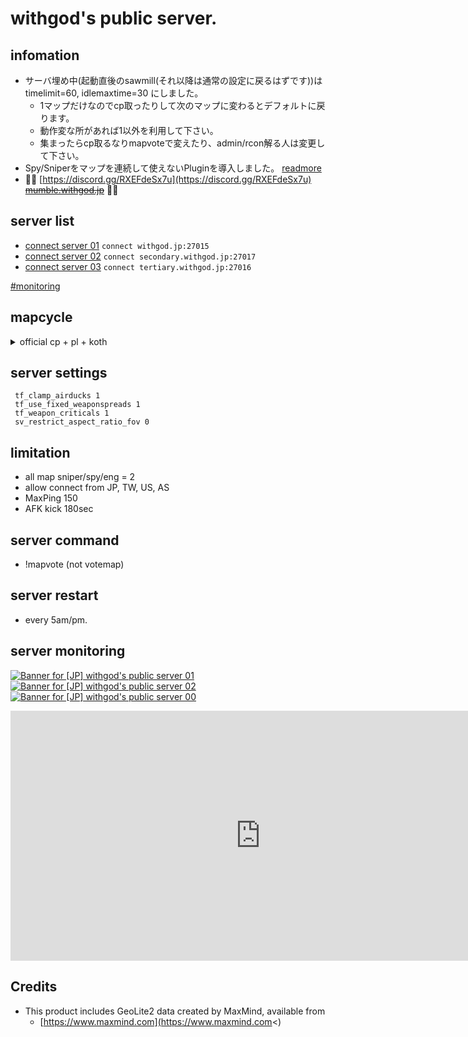 # withgod's public server.

## infomation

* サーバ埋め中(起動直後のsawmill(それ以降は通常の設定に戻るはずです))は timelimit=60, idlemaxtime=30 にしました。
    * 1マップだけなのでcp取ったりして次のマップに変わるとデフォルトに戻ります。
    * 動作変な所があれば1以外を利用して下さい。
    * 集まったらcp取るなりmapvoteで変えたり、admin/rcon解る人は変更して下さい。
* Spy/Sniperをマップを連続して使えないPluginを導入しました。 [readmore](https://withgod.hatenablog.com/entry/2021/10/12/012116)
* 👋👋 [https://discord.gg/RXEFdeSx7u](https://discord.gg/RXEFdeSx7u)  <del>[mumble.withgod.jp](mumble://mumble.withgod.jp/)</del> 👋👋

## server list

* [connect server 01](steam://connect/withgod.jp:27015) `connect withgod.jp:27015`
* [connect server 02](steam://connect/secondary.withgod.jp:27017) `connect secondary.withgod.jp:27017`
* [connect server 03](steam://connect/tertiary.withgod.jp:27016) `connect tertiary.withgod.jp:27016`

[#monitoring](#server-monitoring)

## mapcycle

<details>
<summary> official cp + pl + koth</summary>
cp_well
cp_granary
cp_gravelpit
cp_badlands
cp_fastlane
pl_badwater
pl_upward
cp_yukon_final
cp_gorge
cp_freight_final1
cp_coldfront
cp_foundry
cp_gullywash_final1
cp_snakewater_final1
cp_process_final
cp_sunshine
cp_metalworks
koth_sawmill
koth_viaduct
koth_harvest_final
</details>

## server settings

```
 tf_clamp_airducks 1
 tf_use_fixed_weaponspreads 1
 tf_weapon_criticals 1
 sv_restrict_aspect_ratio_fov 0
```

## limitation

* all map sniper/spy/eng = 2
* allow connect from JP, TW, US, AS
* MaxPing 150
* AFK kick 180sec

## server command
* !mapvote (not votemap)

## server restart
* every 5am/pm.

## server monitoring

[![Banner for [JP] withgod's public server 01](https://cdn.battlemetrics.com/b/horizontal500x80px/12680881.png?foreground=%23EEEEEE&background=%23222222&lines=%23333333&linkColor=%231185ec&chartColor=%23FF0700)](https://www.battlemetrics.com/servers/tf2/12680881)
[![Banner for [JP] withgod's public server 02](https://cdn.battlemetrics.com/b/horizontal500x80px/12988478.png?foreground=%23EEEEEE&background=%23222222&lines=%23333333&linkColor=%231185ec&chartColor=%23FF0700)](https://www.battlemetrics.com/servers/tf2/12988478)
[![Banner for [JP] withgod's public server 00](https://cdn.battlemetrics.com/b/horizontal500x80px/12982431.png?foreground=%23EEEEEE&background=%23222222&lines=%23333333&linkColor=%231185ec&chartColor=%23FF0700)](https://www.battlemetrics.com/servers/tf2/12982431)

<iframe src="https://app.datadoghq.com/graph/embed?token=1caef6404c3de3c76a9a775be4b818257942569966d274b5930bc6d1d1bcb8b6&height=400&width=800&legend=true" width="800" height="400" frameborder="0"></iframe>

## Credits

* This product includes GeoLite2 data created by MaxMind, available from
    * [https://www.maxmind.com](https://www.maxmind.com<)

